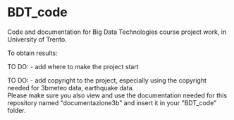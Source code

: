 # BDT_code
Code and documentation for Big Data Technologies course project work, in University of Trento. 

To obtain results: 

TO DO: - add where to make the project start

TO DO: - add copyright to the project, especially using the copyright needed for 3bmeteo data, earthquake data.  
Please make sure you also view and use the documentation needed for this repository named "documentazione3b" and insert it in your "BDT_code" folder.  
